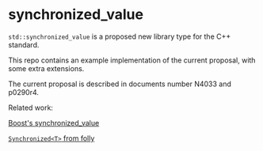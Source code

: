 # synchronized_value

`std::synchronized_value` is a proposed new library type for the C++ standard.

This repo contains an example implementation of the current proposal, with some extra extensions.

The current proposal is described in documents number N4033 and p0290r4.

Related work:

[Boost's synchronized_value](https://www.boost.org/doc/libs/1_83_0/doc/html/thread/sds.html#thread.sds.synchronized_valuesxxx)

[`Synchronized<T>` from folly](https://github.com/facebook/folly/blob/main/folly/docs/Synchronized.md)
